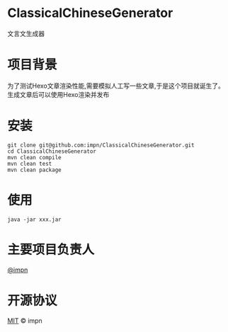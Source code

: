# ClassicalChineseGenerator
文言文生成器

# 项目背景
为了测试Hexo文章渲染性能,需要模拟人工写一些文章,于是这个项目就诞生了。
生成文章后可以使用Hexo渲染并发布

# 安装
```
git clone git@github.com:impn/ClassicalChineseGenerator.git
cd ClassicalChineseGenerator
mvn clean compile
mvn clean test
mvn clean package
```

# 使用
```
java -jar xxx.jar
```

# 主要项目负责人
[@impn](https://github.com/impn/)


# 开源协议
[MIT](LICENSE) © impn